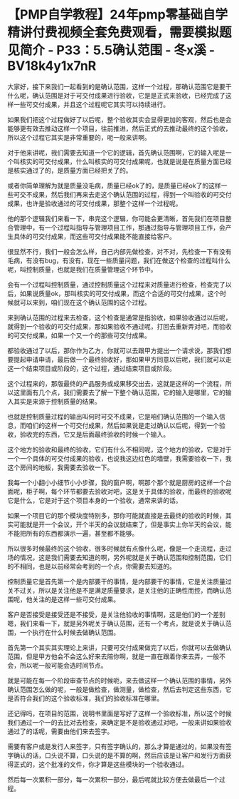 # 【PMP自学教程】24年pmp零基础自学精讲付费视频全套免费观看，需要模拟题见简介 - P33：5.5确认范围 - 冬x溪 - BV18k4y1x7nR

大家好，接下来我们一起看到的是确认范围，这样一个过程，那确认范围它是要干什么呢，确认范围是对于可交付成果进行验收，它是是正式来验收，已经完成了这样一些可交付成果，并且这个过程呢它其实可以持续进行。

如果我们把这个过程做好了以后呢，整个验收其实会显得更加的客观，然后也是会能够更有效去推动这样一个项目，往前推进，然后正式的去推动最终的这个验收，所以这个过程它其实是非常重要的，呃一般来讲啊。

对于他来讲呢，我们需要去知道一个它的逻辑，首先确认范围啊，它的输入呢是一个叫核实的可交付成果，什么叫核实的可交付成果呢，也就是说是在质量方面已经是核实通过了的，是质量方面已经把关了的。

或者你简单理解为就是质量没毛病，质量已经ok了的，是质量已经ok了的这样一些可交不成果，然后我们再来去走这个确认范围的过程，得到一个叫验收的可交付成果，也许是验收通过的可交付成果，那整个这样一个过程呢。

他的那个逻辑我们来看一下，串完这个逻辑，你可能会更清晰，首先我们在项目整合管理中，有一个过程叫指导与管理项目工作，那通过指导与管理项目工作，会产生具体的可交付成果，而这些可交付成果能不能直接给客户。

很显然不行，我们一般会怎么样，自己内部先做检查，对不对，先检查一下有没有毛病，有没有bug，有没有，现在一些质量问题，我们在做这个检查的过程叫什么呢，叫控制质量，也就是我们在质量管理这个环节中。

会有一个过程叫控制质量，通过控制质量这个过程来对质量进行检查，检查完了以后，如果说质量ok，那叫核实的可交付成果，而这个合适的可交付成果，这个时候就可以来到，咱们现在这个确认范围的这个过程。

来到确认范围的过程来去检查，这个检查是通常是指验收，如果验收通过以后呢，就得到一个验收的可交付成果，那如果验收不通过呢，打回去重新弄对吧，而验收的可交付成果，如果一个又一个的那些可交付成果。

都验收通过了以后，那你作为乙方，你就可以去跟甲方提出一个请求说，那我们想要提起申请申请，最后做一个最终验收好，那如果甲方同意以后呢，我们就可以走这一个结束项目或阶段的，这个过程，通过结束项目或阶段。

这个过程来的，那版最终的产品服务或成果移交出去，这就是这样的一个流程，所以这里面有几个点，我们需要去了解一下整个确认范围，它的输入是哪里，它的输入其实是来源于控制质量的结果。

也就是控制质量过程的输出叫何时可交不成果，它是咱们确认范围的一个输入信息，而咱们的这样一个可交付成果，然后如果说是走过确认以后呢，得到一个验收，验收完的东西，它又是后面最终验收的时候一个输入。

这个地方的验收和最终的验收，它们有什么不相同呢，这个地方的验收，它是对于一个一个具体的可交付成果的验收，也说我这边红色的墙壁，我需要验收一下，我这个房间的地板，我需要去验收一下。

我每一个小翻小小细节小小步骤，我的窗户啊，啊那个那个就是厨房的这样一个台面呢，柜子啊，每个环节都要去验收对吧，这是关于具体的验收，而最终的验收呢它是什么，它是对于这个项目本身的一个验收，通常来讲的话。

如果一个项目它的那个模块度特别多，那你可能就直接是去最终的验收的时候，其实可能就是开一个会议，开个半天的会议就结束了，但是事实上你半天的会议，能不能把所有的东西都演示一遍，甚至都不能够。

所以很多时候最终的这个验收，很多时候就有点像什么呢，像是一个走流程，走过场的情况，这是我们需要去知道的啊，另外呢就是关于确认范围和控制范围，它们的不相同，也是以前经常会考到的一个点，你需要去知道的。

控制质量它是首先第一个是内部要干的事情，是内部要干的事情，它是关注质量过关不过关，所以是关注他是不是满足质量要求，是关注他的正确性而控，而确认范围呢，他关注的是这样一些可交付成果。

客户是否接受是接受还是不接受，是关注他验收的事情啊，这是他们的一个差别嗯，我们来看一下，就是另外呢关于确认范围，还有一个考点，就是说关于确认范围，一个执行在什么时候去做确认范围。

首先第一个其实其实理论上来讲，只要可交付成果做完了以后，你就可以去做确认范围，但是甲方他会不会这么好来去陪你啊，就是一直在跟着你来去弄，一般不会，所以呢一般可能会选时间节点。

就是可能在每一个阶段审查节点的时候呃，来去做这样一个确认范围的事情，另外确认范围怎么做的呢，一般是做检查，做测量，做检查，然后去判定这些东西，它是否符合我们的这个验收标准，我们的验收标准在哪里。

还记得吗，在项目的范围，说明书里面是写好了这样一个验收标准，所以这个时候我们通过一个一的去比对去检查，来确定是不是验收通过对吧，一般来讲如果验收通过了的话呢，需要由他们来去签字。

需要有客户或是发行人来签字，只有签字确认的，那么才算是通过的，如果没有签字确认的话，口头说不算，口头说的是不算的啊，然后应该是让客户和发行方面获得正式的，这个批准的文件，你才算是这些模块的一个验收通过。

然后每一次累积一部分，每一次累积一部分，最后呢就比较方便去做最后一个过程。